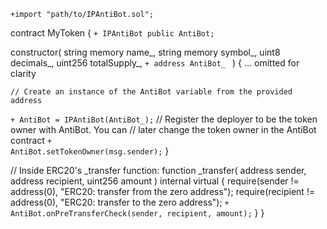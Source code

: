 <code>+import "path/to/IPAntiBot.sol";</code>

contract MyToken {
<code>+ IPAntiBot public AntiBot;</code>

  constructor(
    string memory name_,
    string memory symbol_,
    uint8 decimals_,
    uint256 totalSupply_,
<code>+   address AntiBot_ </code>
  ) {
    ... omitted for clarity

    // Create an instance of the AntiBot variable from the provided address
    
<code>+   AntiBot = IPAntiBot(AntiBot_);</code>
    // Register the deployer to be the token owner with AntiBot. You can
    // later change the token owner in the AntiBot contract
<code>+   AntiBot.setTokenOwner(msg.sender);</code>
  }

  // Inside ERC20's _transfer function:
  function _transfer(
    address sender,
    address recipient,
    uint256 amount
  ) internal virtual {
    require(sender != address(0), "ERC20: transfer from the zero address");
    require(recipient != address(0), "ERC20: transfer to the zero address");
<code>+   AntiBot.onPreTransferCheck(sender, recipient, amount);</code>
  }
}
